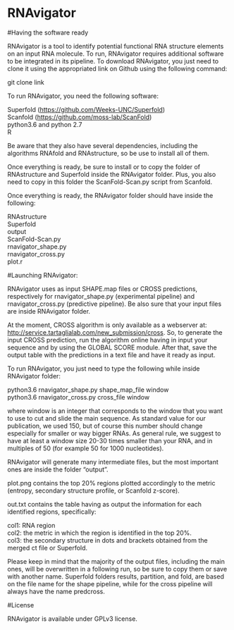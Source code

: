 # RNAvigator

#Having the software ready

RNAvigator is a tool to identify potential functional RNA structure elements on an input RNA molecule. To run, RNAvigator requires additional software to be integrated in its pipeline. To download RNAvigator, you just need to clone it using the appropriated link on Github using the following command:  
  
git clone link  
  
To run RNAvigator, you need the following software:  
  
Superfold (https://github.com/Weeks-UNC/Superfold)  
Scanfold (https://github.com/moss-lab/ScanFold)  
python3.6 and python 2.7  
R  
  
Be aware that they also have several dependencies, including the algorithms RNAfold and RNAstructure, so be use to install all of them.  
  
Once everything is ready, be sure to install or to copy the folder of RNAstructure and Superfold inside the RNAvigator folder. Plus, you also need to copy in this folder the ScanFold-Scan.py script from Scanfold.  
  
Once everything is ready, the RNAvigator folder should have inside the following:  
  
RNAstructure  
Superfold  
output  
ScanFold-Scan.py  
rnavigator_shape.py  
rnavigator_cross.py  
plot.r  
  
#Launching RNAvigator:  
  
RNAvigator uses as input SHAPE.map files or CROSS predictions, respectively for rnavigator_shape.py (experimental pipeline) and rnavigator_cross.py (predictive pipeline). Be also sure that your input files are inside RNAvigator folder.  
  
At the moment, CROSS algorithm is only available as a webserver at: http://service.tartaglialab.com/new_submission/cross. So, to generate the input CROSS prediction, run the algorithm online having in input your sequence and by using the GLOBAL SCORE module. After that, save the output table with the predictions in a text file and have it ready as input.  
  
To run RNAvigator, you just need to type the following while inside RNAvigator folder:  
  
python3.6 rnavigator_shape.py shape_map_file window  
python3.6 rnavigator_cross.py cross_file window  
  
where window is an integer that corresponds to the window that you want to use to cut and slide the main sequence. As standard value for our publication, we used 150, but of course this number should change especially for smaller or way bigger RNAs. As general rule, we suggest to have at least a window size 20-30 times smaller than your RNA, and in multiples of 50 (for example 50 for 1000 nucleotides).  
  
RNAvigator will generate many intermediate files, but the most important ones are inside the folder “output”.
  
plot.png contains the top 20% regions plotted accordingly to the metric (entropy, secondary structure profile, or Scanfold z-score).  
  
out.txt contains the table having as output the information for each identified regions, specifically:  
  
col1: RNA region  
col2: the metric in which the region is identified in the top 20%.  
col3: the secondary structure in dots and brackets obtained from the merged ct file or Superfold.   
  
Please keep in mind that the majority of the output files, including the main ones, will be overwritten in a following run, so be sure to copy them or save with another name. Superfold folders results, partition, and fold, are based on the file name for the shape pipeline, while for the cross pipeline will always have the name predcross.  
  
 #License  
   
 RNAvigator is available under GPLv3 license.






